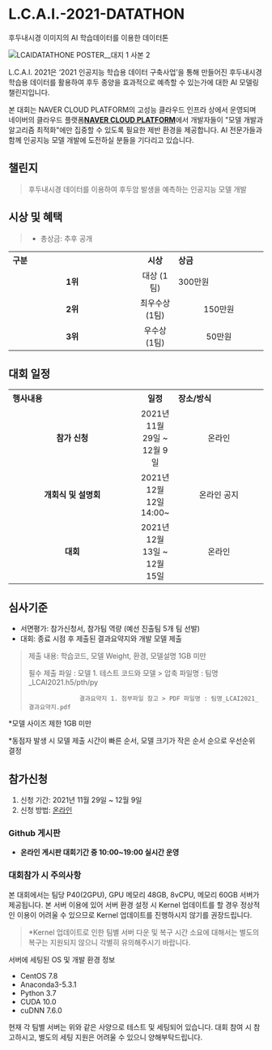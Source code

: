 # L.C.A.I.-2021-DATATHON
후두내시경 이미지의 AI 학습데이터를 이용한 데이터톤 

![LCAIDATATHONE POSTER__대지 1 사본 2](https://user-images.githubusercontent.com/92664643/144180593-1f0fefca-6497-43e4-b177-2bb6a569a1f4.png)


L.C.A.I. 2021은 ‘2021 인공지능 학습용 데이터 구축사업’을 통해 만들어진 후두내시경 학습용 데이터를 활용하여 후두 종양을 효과적으로 예측할 수 있는가에 대한 AI 모델링 챌린지입니다.

본 대회는 NAVER CLOUD PLATFORM의 고성능 클라우드 인프라 상에서 운영되며 네이버의 클라우드 플랫폼<strong>[NAVER CLOUD PLATFORM](https://www.ncloud.com/)</strong>에서 개발자들이 "모델 개발과 알고리즘 최적화"에만 집중할 수 있도록 필요한 제반 환경을 제공합니다. 
AI 전문가들과 함께 인공지능 모델 개발에 도전하실 분들을 기다리고 있습니다.


## 챌린지
> 후두내시경 데이터를 이용하여 후두암 발생을 예측하는 인공지능 모델 개발 <br>


## 시상 및 혜택
>- 총상금: 추후 공개  <br>
<table class="tbl_prize">
  <tr>
    <th style="text-align:left;width:50%">구분</th>
    <th style="text-align:center;width:15%">시상</th>
        <th style="text-align:left;width:35%">상금</th>
  </tr>
  <tr>
    <td align=center>
      <strong> 1위 </strong><br>
    </td>
    <td align=center> 대상 (1팀) </td>
    <td>  300만원 </td>
  </tr>
    <tr>
    <td align=center>
      <strong> 2위 </strong><br>
    </td>
    <td align=center> 최우수상 (1팀) </td>
        <td align=center> 150만원 </td>
   </tr>
      <tr>
    <td align=center>
      <strong> 3위 </strong><br>
    </td>
    <td align=center> 우수상 (1팀) </td>
        <td align=center>  50만원 </td>
   </tr>
</table>

## 대회 일정
<table class="tbl_schedule">
  <tr>
    <th style="text-align:left;width:50%">행사내용</th>
    <th style="text-align:center;width:15%">일정</th>
        <th style="text-align:left;width:35%">장소/방식</th>
  </tr>
  <tr>
    <td align=center>
      <strong>참가 신청</strong><br>
    </td>
    <td align=center> 2021년 11월 29일 ~ 12월 9일</td>
    <td align=center> 온라인
 </td>
  </tr>
    <tr>
    <td align=center>
            <strong>개회식 및 설명회</strong><br>
    </td>
    <td align=center> 2021년 12월 12일 14:00~ </td>
    <td align=center> 온라인 공지 </td>
  </tr>
    <tr>
    <td align=center>      
             <strong>대회</strong><br>
    </td>
    <td align=center> 2021년 12월 13일 ~ 12월 15일</td>
    <td align=center> 온라인 </td>
  </tr>
  </table>

## 심사기준
- 서면평가: 참가신청서, 참가팀 역량 (예선 진출팀 5개 팀 선발)
- 대회: 종료 시점 후 제출된 결과요약지와 개발 모델 제출 
>   제출 내용: 학습코드, 모델 Weight, 환경, 모델설명 1GB 미만
>   
>   필수 제출 파일 :
>                   모델 1. 테스트 코드와 모델 > 압축 파일명 : 팀명_LCAI2021.h5/pth/py
>   
>                   결과요약지 1. 첨부파일 참고 > PDF 파일명 : 팀명_LCAI2021_결과요약지.pdf
>                   
*모델 사이즈 제한 1GB 미만 <br>

*동점자 발생 시 모델 제출 시간이 빠른 순서, 모델 크기가 작은 순서 순으로 우선순위 결정 <br>
  
## 참가신청
1. 신청 기간: 2021년 11월 29일 ~ 12월 9일 <br>
2. 신청 방법: [온라인](www.lcaidatathon.com)

### Github 게시판
* **온라인 게시판 대회기간 중 10:00~19:00 실시간 운영**

### 대회참가 시 주의사항 

본 대회에서는 팀당 P40(2GPU), GPU 메모리 48GB, 8vCPU, 메모리 60GB 서버가 제공됩니다. 
본 서버 이용에 있어 서버 환경 설정 시 Kernel 업데이트를 할 경우 정상적인 이용이 어려울 수 있으므로
Kernel 업데이트를 진행하시지 않기를 권장드립니다.

>*Kernel 업데이트로 인한 팀별 서버 다운 및 복구 시간 소요에 대해서는 별도의 복구는 지원되지 않으니 각별히 유의해주시기 바랍니다.

서버에 세팅된 OS 및 개발 환경 정보

- CentOS 7.8
- Anaconda3-5.3.1
- Python 3.7
- CUDA 10.0
- cuDNN 7.6.0


현재 각 팀별 서버는 위와 같은 사양으로 테스트 및 세팅되어 있습니다.
대회 참여 시 참고하시고, 별도의 세팅 지원은 어려울 수 있으니 양해부탁드립니다. 
